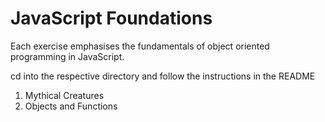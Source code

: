 # JavaScript Foundations

Each exercise emphasises the fundamentals of object oriented programming in JavaScript.

cd into the respective directory and follow the instructions in the README  

1. Mythical Creatures
2. Objects and Functions
